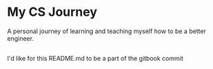 # My CS Journey

A personal journey of learning and teaching myself how to be a better engineer. 

## 

I'd like for this README.md to be a part of the gitbook commit
